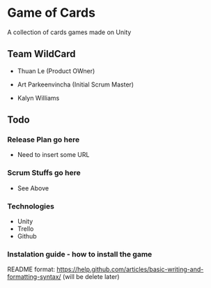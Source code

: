 # Game of Cards

A collection of cards games made on Unity
## Team WildCard
- Thuan Le (Product OWner)

- Art Parkeenvincha (Initial Scrum Master)

- Kalyn Williams

## Todo

### Release Plan go here

- Need to insert some URL

### Scrum Stuffs go here

- See Above

### Technologies

 - Unity
 - Trello
 - Github

### Instalation guide - how to install the game

README format: https://help.github.com/articles/basic-writing-and-formatting-syntax/ (will be delete later)


